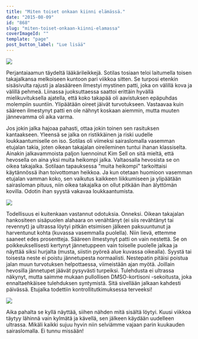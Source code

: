 ```yaml
---
title: "Miten toiset onkaan kiinni elämässä."
date: "2015-08-09"
id: "868"
slug: "miten-toiset-onkaan-kiinni-elamassa"
coverImageId: ""
template: "page"
post_button_label: "Lue lisää"
---
```


[![](images/IMG_8569_.png)](http://1.bp.blogspot.com/-cSak1Y4Vk90/VcSfmc_c59I/AAAAAAAAJ58/fhFTvBeMX8o/s1600/IMG_8569_.png)

  

Perjantaiaamun täydeltä lääkärileikkejä. Sotilas tosiaan teloi laitumella toisen takajalkansa melkoiseen kuntoon pari viikkoa sitten. Se turposi etenkin sisäsivulta rajusti ja alasääreen ilmestyi mystinen patti, joka on välillä kova ja välillä pehmeä. Liinassa juoksuttaessa saattoi erittäin hyvällä mielikuvituksella ajatella, että koko takapää oli aavistuksen epäpuhdas molempiin suuntiin. Ylipäätään oireet jäivät turvotukseen. Vastaavaa kuin sääreen ilmestynyt patti en ole nähnyt koskaan aiemmin, mutta muuten jännevamma oli aika varma.

  

Jos jokin jalka hajoaa pahasti, ottaa jokin toinen sen rasituksen kantaakseen. Yleensä se jalka on ristikkäinen ja riski uudelle loukkaantumiselle on iso. Sotilas oli viimeksi sairaslomalla vasemman etujalan takia, joten oikean takajalan oireileminen tuntui ihanan klassiselta. Ainakin jalkavammoista paljon luennoinut Kim Sell on sitä mieltä, että hevosella on aina yksi muita heikompi jalka. Valtaosalla hevosista se on oikea takajalka. Sotilaan tapauksessa "muita heikompi" tarkoittaisi käytännössä ihan toivottoman heikkoa. Ja kun otetaan huomioon vasemman etujalan vamman koko, sen vaikutus kaikkeen liikkumiseen ja ylipäätään sairasloman pituus, niin oikea takajalka on ollut pitkään ihan älyttömän kovilla. Odotin ihan syystä vakavaa loukkaantumista.

  

[![](images/IMG_8572_.png)](http://4.bp.blogspot.com/-osV36VBZjAc/VcSfoJvUauI/AAAAAAAAJ6Y/x4VeW8Y4R_U/s1600/IMG_8572_.png)

  

Todellisuus ei kuitenkaan vastannut odotuksia. Onneksi. Oikean takajalan hankositeen sisäpuolen alahaara on venähtänyt (ei siis revähtänyt tai revennyt) ja ultrassa löytyi pitkän etsimisen jälkeen paksuuntunut ja harventunut kohta (kuvassa vasemmalla puolella). Niin lievä, ettemme saaneet edes prosentteja. Sääreen ilmestynyt patti on vain nestettä. Se on poikkeuksellisesti kertynyt jännetuppeen vain toiselle puolelle jalkaa ja näyttää siksi hurjalta (musta, siistin pyöreä alue kuvassa oikealla). Syystä tai toisesta neste ei poistu jännetupesta normaalisti. Nestepatin pitäisi poistua jalan muun turvotuksen helpottaessa, viimeistään ajan myötä. Joillain hevosilla jännetupet jäävät pysyvästi turpeiksi. Tulehdusta ei ultrassa näkynyt, mutta saimme mukaan pullollisen DMSO-kortisoni -sekoitusta, joka ennaltaehkäisee tulehduksen syntymistä. Sitä sivellään jalkaan kahdesti päivässä. Etujalka todettiin kontrollitutkimuksessa terveeksi!

  

[![](images/IMG_8541_.png)](http://1.bp.blogspot.com/-4APqqUt-mh8/VcSfmXRtxTI/AAAAAAAAJ6M/IkBAmw6cIBQ/s1600/IMG_8541_.png)

  

Aika pahalta se kyllä näyttää, siihen nähden mitä sisältä löytyi. Kuusi viikkoa täytyy lähinnä vain kylmätä ja kävellä, sen jälkeen käydään uudelleen ultrassa. Mikäli kaikki sujuu hyvin niin selviämme vajaan parin kuukauden sairaslomalla. Ei tunnu missään!
